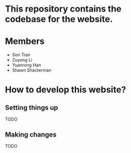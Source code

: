 # This repository contains the codebase for the website.

# Members

- Son Tran
- Zuyong Li
- Yuanrong Han
- Shawn Shacterman

# How to develop this website?

## Setting things up

TODO

## Making changes

TODO

